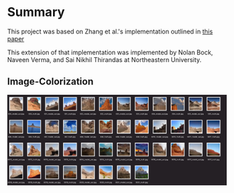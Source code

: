 # Summary
This project was based on Zhang et al.'s implementation outlined in [this paper](https://arxiv.org/abs/1603.08511)

This extension of that implementation was implemented by Nolan Bock, Naveen Verma, and Sai Nikhil Thirandas at Northeastern University.

## Image-Colorization
![alt text](https://github.com/naveen-verma19/CS6140-Image-Colorization/blob/master/compare_results/1.png)


